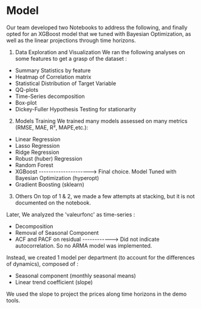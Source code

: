 # Model

Our team developed two Notebooks to address the following, and finally opted for an XGBoost model that we tuned with Bayesian Optimization, as well as the linear projections through time horizons.
   
1. Data Exploration and Visualization
We ran the following analyses on some features to get a grasp of the dataset : 
  - Summary Statistics by feature
  - Heatmap of Correlation matrix
  - Statistical Distribution of Target Variable
  - QQ-plots
  - Time-Series decomposition
  - Box-plot
  - Dickey-Fuller Hypothesis Testing for stationarity

2. Models Training
We trained many models assessed on many metrics (RMSE, MAE, R², MAPE,etc.):
  - Linear Regression
  - Lasso Regression
  - Ridge Regression
  - Robust (huber) Regression
  - Random Forest
  - XGBoost ---------------------> Final choice. Model Tuned with Bayesian Optimization (hyperopt)
  - Gradient Boosting (sklearn)

3. Others
On top of 1 & 2, we made a few attempts at stacking, but it is not documented on the notebook.

Later, We analyzed the 'valeurfonc' as time-series :
   - Decomposition
   - Removal of Seasonal Component
   - ACF and PACF on residual ------------> Did not indicate autocorrelation. So no ARMA model was implemented.

Instead, we created 1 model per department (to account for the differences of dynamics), composed of :
  - Seasonal component (monthly seasonal means)
  - Linear trend coefficient (slope)

We used the slope to project the prices along time horizons in the demo tools.

